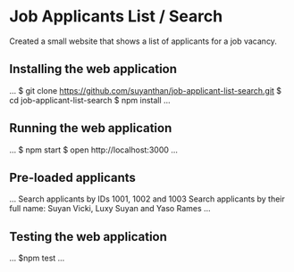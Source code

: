 # Job Applicants List / Search
Created a small website that shows a list of applicants for a job vacancy.

## Installing the web application
…
$ git clone https://github.com/suyanthan/job-applicant-list-search.git
$ cd job-applicant-list-search
$ npm install
…
## Running the web application
…
$ npm start
$ open http://localhost:3000
…
## Pre-loaded applicants
…
Search applicants by IDs 1001, 1002 and 1003
Search applicants by their full name: Suyan Vicki, Luxy Suyan and Yaso Rames
…
## Testing the web application
…
$npm test
…
